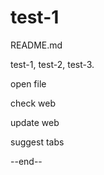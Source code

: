 # test-1

README.md

test-1, test-2, test-3.

open file

check web

update web

suggest tabs


--end--
